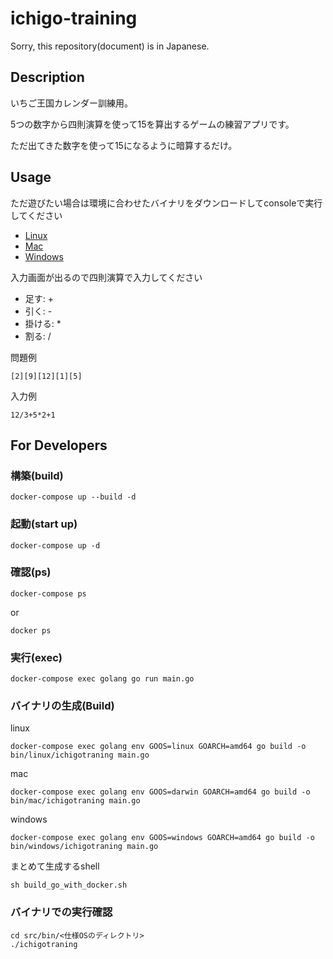 # ichigo-training

Sorry, this repository(document) is in Japanese.

## Description
いちご王国カレンダー訓練用。

5つの数字から四則演算を使って15を算出するゲームの練習アプリです。

ただ出てきた数字を使って15になるように暗算するだけ。

## Usage
ただ遊びたい場合は環境に合わせたバイナリをダウンロードしてconsoleで実行してください

- [Linux](https://github.com/horitks/ichigo-training/blob/main/src/bin/linux/ichigotraning)
- [Mac](https://github.com/horitks/ichigo-training/blob/main/src/bin/mac/ichigotraning)
- [Windows](https://github.com/horitks/ichigo-training/blob/main/src/bin/windows/ichigotraning)

入力画面が出るので四則演算で入力してください

- 足す: +
- 引く: -
- 掛ける: *
- 割る: /

問題例
```
[2][9][12][1][5]
```

入力例
```
12/3+5*2+1
```


## For Developers
### 構築(build)

```
docker-compose up --build -d
```

### 起動(start up)

```
docker-compose up -d
```

### 確認(ps)

```
docker-compose ps
```

or

```
docker ps
```

### 実行(exec)

```
docker-compose exec golang go run main.go
```

### バイナリの生成(Build)

linux
```
docker-compose exec golang env GOOS=linux GOARCH=amd64 go build -o bin/linux/ichigotraning main.go 
```

mac
```
docker-compose exec golang env GOOS=darwin GOARCH=amd64 go build -o bin/mac/ichigotraning main.go
```

windows
```
docker-compose exec golang env GOOS=windows GOARCH=amd64 go build -o bin/windows/ichigotraning main.go
```

まとめて生成するshell
```
sh build_go_with_docker.sh
```

### バイナリでの実行確認
```
cd src/bin/<仕様OSのディレクトリ>
./ichigotraning
```
